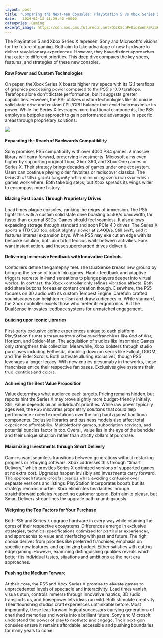 ```yaml
---
layout: post
title: "Comparing the Next-Gen Consoles: PlayStation 5 vs Xbox Series X"
date:   2024-03-13 11:59:42 +0000
categories: Gaming
excerpt_image: https://cdn.mos.cms.futurecdn.net/QGzK5cnPe8ioZwehFzRcx6.jpg
---
```


The PlayStation 5 and Xbox Series X represent Sony and Microsoft's visions for the future of gaming. Both aim to take advantage of new hardware to deliver revolutionary experiences. However, they have distinct approaches that cater to different priorities. This deep dive compares the key specs, features, and strategies of these new consoles.
#### Raw Power and Custom Technologies 
On paper, the Xbox Series X boasts higher raw specs with its 12.1 teraflops of graphics processing power compared to the PS5's 10.3 teraflops. Teraflops alone don't dictate performance, but it suggests greater capabilities. However, the PS5 utilizes custom technologies like its unique solid state drive and custom CPU/GPU balance that could help maximize its power. While the Series X leverages more traditional components, the PS5 employs a bespoke approach to gain performance advantages in specific areas through proprietary solutions. 

![](https://cdn.mos.cms.futurecdn.net/QGzK5cnPe8ioZwehFzRcx6.jpg)
#### Expanding the Reach of Backwards Compatibility
Sony promises PS5 compatibility with over 4000 PS4 games. A massive library will carry forward, preserving investments. Microsoft aims even higher by supporting original Xbox, Xbox 360, and Xbox One games on Series X. Their strategy brings decades of games under one ecosystem. Users can continue playing older favorites or rediscover classics. The breadth of titles grants longevity while eliminating confusion over which games work where. Both take big steps, but Xbox spreads its wings wider to encompass more history.
#### Blazing Fast Loads Through Proprietary Drives
Load times plague consoles, yanking the reigns of immersion. The PS5 fights this with a custom solid state drive boasting 5.5GB/s bandwidth, far faster than external SSDs. Games should feel seamless. It also allows expanding storage through standard and soon PCIe 4.0 drives. The Series X sports a 1TB SSD too, albeit slightly slower at 2.4GB/s. Still swift, and it features internal expansion bays. While PS5 may eke out an edge with its bespoke solution, both aim to kill tedious waits between activities. Fans want instant action, and these supercharged drives deliver it.
#### Delivering Immersive Feedback with Innovative Controls
Controllers define the gameplay feel. The DualSense breaks new ground by bringing the sense of touch into games. Haptic feedback and adaptive triggers recreate in-hand sensations to plunge players deeper into virtual worlds. In contrast, the Xbox controller only refines vibration effects. Both add share buttons for easier content creation though. Elsewhere, the PS5 focuses on 3D audio with its custom Tempest Engine. Carefully crafted soundscapes can heighten realism and draw audiences in. While standard, the Xbox controller excels those who prefer its ergonomics. But the DualSense innovates feedback systems for unmatched engagement.
#### Building upon Iconic Libraries 
First-party exclusive define experiences unique to each platform. PlayStation flaunts a treasure trove of beloved franchises like God of War, Horizon, and Spider-Man. The acquisition of studios like Insomniac Games only strengthens this collection. Meanwhile, Xbox bolsters through studio purchases including Bethesda, doubling down on series like Fallout, DOOM, and The Elder Scrolls. Both cultivate alluring exclusives, though PS5 leverages a longer legacy. With new entries presumably in the works, these franchises entice their respective fan bases. Exclusives give systems their true identities and colors.
#### Achieving the Best Value Proposition
Value determines what audience each targets. Pricing remains hidden, but reports hint the Series X may prove slightly more budget-friendly initially. Still, value depends on an individual's priorities. While raw power typically ages well, the PS5 innovates proprietary solutions that could help performance exceed expectations over the long haul against traditional components. Exclusive libraries and business models also affect total experience affordability. Multiplatform games, subscription services, and potential bundles factor in too. Overall, value lies in the eye of the beholder and their unique situation rather than strictly dollars at purchase.  
#### Maximizing Investments through Smart Delivery  
Gamers want seamless transitions between generations without restarting progress or rebuying software. Xbox addresses this through "Smart Delivery," which provides Series X optimized versions of supported games at no extra cost. Upgrades happen invisibly and investments carry forward. The approach future-proofs libraries while avoiding confusion over separate versions and listings. PlayStation incorporates boosts but its strategy remains murkier. Xbox eliminates headaches through straightforward policies respecting customer spend. Both aim to please, but Smart Delivery streamlines the upgrade path unambiguously.
#### Weighing the Top Factors for Your Purchase
Both PS5 and Series X upgrade hardware in every way while retaining the cores of their respective ecosystems. Differences emerge in exclusive strategies, technical specifications optimized for particular experiences, and approaches to value and interfacing with past and future. The right choice derives from priorities like preferred franchises, emphasis on specific new features, and optimizing budget. Either satisfies with cutting-edge gaming. However, examining distinguishing qualities reveals which better fits individual tastes, situations and ambitions as the next era approaches.
#### Pushing the Medium Forward
At their core, the PS5 and Xbox Series X promise to elevate games to unprecedented levels of spectacle and interactivity. Load times vanish, visuals stun, controls immerse through innovative haptics, 3D audio transports us, and horsepower lets ideas run wild. Both stimulate creativity. Their flourishing studios craft experiences unthinkable before. Most importantly, these leap forward logical successors carrying generations of cherished memories and works into a brilliant future. Sony and Microsoft understand the power of play to motivate and engage. Their next-gen consoles ensure it remains affordable, accessible and pushing boundaries for many years to come.